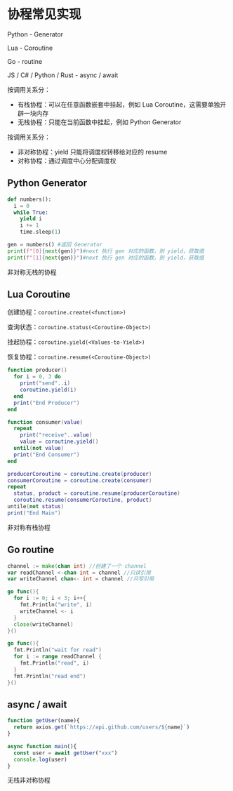 # 协程常见实现

Python - Generator

Lua - Coroutine

Go - routine

JS / C# / Python / Rust - async / await

按调用关系分：

- 有栈协程：可以在任意函数嵌套中挂起，例如 Lua Coroutine，这需要单独开辟一块内存
- 无栈协程：只能在当前函数中挂起，例如 Python Generator

按调用关系分：

- 非对称协程：yield 只能将调度权转移给对应的 resume
- 对称协程：通过调度中心分配调度权

## Python Generator

```python
def numbers():
  i = 0
  while True:
    yield i
    i += 1
    time.sleep(1)

gen = numbers() #返回 Generator
print(f"[0]{next(gen)}")#next 执行 gen 对应的函数，到 yield，获取值
print(f"[1]{next(gen)}")#next 执行 gen 对应的函数，到 yield，获取值
```

非对称无栈的协程

## Lua Coroutine

创建协程：`coroutine.create(<function>)`

查询状态：`coroutine.status(<Coroutine-Object>)`

挂起协程：`coroutine.yield(<Values-to-Yield>)`

恢复协程：`coroutine.resume(<Coroutine-Object>)`

```lua
function producer()
  for i = 0, 3 do
    print("send"..i)
    coroutine.yield(i)
  end
  print("End Producer")
end

function consumer(value)
  repeat
    print("receive"..value)
    value = coroutine.yield()
  until(not value)
  print("End Consumer")
end

producerCoroutine = coroutine.create(producer)
consumerCoroutine = coroutine.create(consumer)
repeat
  status, product = coroutine.resume(producerCoroutine)
  coroutine.resume(consumerCoroutine, product)
untile(not status)
print("End Main")
```

非对称有栈协程

## Go routine

```go
channel := make(chan int) //创建了一个 channel
var readChannel <-chan int = channel //只读引用
var writeChannel chan<- int = channel //只写引用

go func(){
  for i := 0; i < 3; i++{
    fmt.Println("write", i)
    writeChannel <- i
  }
  close(writeChannel)
}()

go func(){
  fmt.Println("wait for read")
  for i := range readChannel {
    fmt.Println("read", i)
  }
  fmt.Println("read end")
}()
```

## async / await

```js
function getUser(name){
  return axios.get(`https://api.github.com/users/${name}`)
}

async function main(){
  const user = await getUser("xxx")
  console.log(user)
}
```

无栈非对称协程
